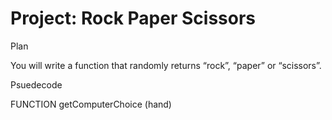 # Project: Rock Paper Scissors

Plan

You will write a function that randomly returns “rock”, “paper” or “scissors”.

Psuedecode

FUNCTION getComputerChoice (hand)
